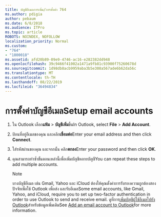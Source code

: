 ```yaml
---
title: บัญชีอีเมลการเพิ่ม/การตั้งค่า 764
ms.author: pdigia
author: pebaum
ms.date: 6/8/2018
ms.audience: ITPro
ms.topic: article
ROBOTS: NOINDEX, NOFOLLOW
localization_priority: Normal
ms.custom:
- "764"
- "1800018"
ms.assetid: afd20b89-09e9-4746-ac16-e282382dd948
ms.openlocfilehash: 39c9466f41002a1471a9fb81c93900f75260678d
ms.sourcegitcommit: 1d98db8acb9959aba3b5e308a567ade6b62da56c
ms.translationtype: MT
ms.contentlocale: th-TH
ms.lasthandoff: 08/22/2019
ms.locfileid: "36494834"
---
```

# <a name="setup-email-accounts"></a><span data-ttu-id="f24c8-102">การตั้งค่าบัญชีอีเมล</span><span class="sxs-lookup"><span data-stu-id="f24c8-102">Setup email accounts</span></span>

1. <span data-ttu-id="f24c8-103">ใน Outlook เลือก**แฟ้ม** \> **บัญชีเพิ่ม**ขึ้น</span><span class="sxs-lookup"><span data-stu-id="f24c8-103">In Outlook, select **File** \> **Add Account**.</span></span>

2. <span data-ttu-id="f24c8-104">ป้อนที่อยู่อีเมลของคุณ และคลิก**เชื่อมต่อ**</span><span class="sxs-lookup"><span data-stu-id="f24c8-104">Enter your email address and then click **Connect**.</span></span>

3. <span data-ttu-id="f24c8-105">ใส่รหัสผ่านของคุณ และจากนั้น คลิก**ตกลง**</span><span class="sxs-lookup"><span data-stu-id="f24c8-105">Enter your password and then click **OK**.</span></span>

4. <span data-ttu-id="f24c8-106">คุณสามารถทำซ้ำขั้นตอนเหล่านี้เพื่อเพิ่มบัญชีหลายบัญชี</span><span class="sxs-lookup"><span data-stu-id="f24c8-106">You can repeat these steps to add multiple accounts.</span></span>

    > [!NOTE]
    > <span data-ttu-id="f24c8-107">บางบัญชีอีเมล เช่น Gmail, Yahoo และ iCloud ต้องให้คุณตั้งค่าการรับรองความถูกต้องสองปัจจัยเพื่อใช้ Outlook เพื่อส่ง และรับอีเมล</span><span class="sxs-lookup"><span data-stu-id="f24c8-107">Some email accounts, like Gmail, Yahoo, and iCloud, require you to set up two-factor authentication in order to use Outlook to send and receive email.</span></span> <span data-ttu-id="f24c8-108">ดูที่การ[เพิ่มบัญชีผู้ใช้อีเมลไปยัง Outlook](https://support.office.com/article/6e27792a-9267-4aa4-8bb6-c84ef146101b.aspx)สำหรับข้อมูลเพิ่มเติม</span><span class="sxs-lookup"><span data-stu-id="f24c8-108">See [Add an email account to Outlook](https://support.office.com/article/6e27792a-9267-4aa4-8bb6-c84ef146101b.aspx)for more information.</span></span>
  